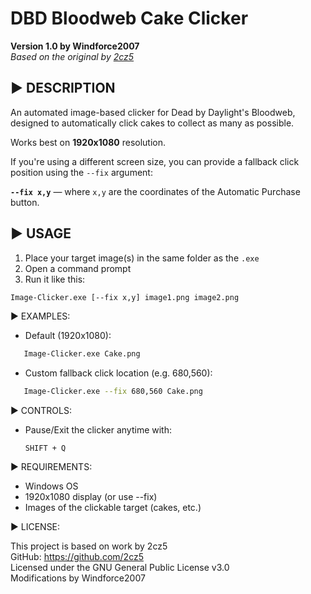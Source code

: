 # DBD Bloodweb Cake Clicker  
**Version 1.0 by Windforce2007**  
*Based on the original by [2cz5](https://github.com/2cz5)*


## ▶ DESCRIPTION

An automated image-based clicker for Dead by Daylight's Bloodweb,  
designed to automatically click cakes to collect as many as possible.

Works best on **1920x1080** resolution.

If you're using a different screen size, you can provide a fallback click position using the `--fix` argument:

**`--fix x,y`** — where `x,y` are the coordinates of the Automatic Purchase button.

## ▶ USAGE

1. Place your target image(s) in the same folder as the `.exe`
2. Open a command prompt
3. Run it like this:

```bash
Image-Clicker.exe [--fix x,y] image1.png image2.png
```
▶ EXAMPLES:

- Default (1920x1080):
```bash
   Image-Clicker.exe Cake.png
```
- Custom fallback click location (e.g. 680,560):
```bash
   Image-Clicker.exe --fix 680,560 Cake.png
```
▶ CONTROLS:

- Pause/Exit the clicker anytime with:
  
      SHIFT + Q

▶ REQUIREMENTS:

- Windows OS
- 1920x1080 display (or use --fix)
- Images of the clickable target (cakes, etc.)

▶ LICENSE:

This project is based on work by 2cz5  
GitHub: https://github.com/2cz5  
Licensed under the GNU General Public License v3.0  
Modifications by Windforce2007


